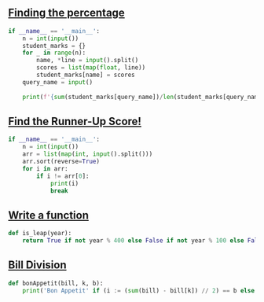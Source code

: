 ## [Finding the percentage](https://www.hackerrank.com/challenges/finding-the-percentage/problem)

```python
if __name__ == '__main__':
    n = int(input())
    student_marks = {}
    for _ in range(n):
        name, *line = input().split()
        scores = list(map(float, line))
        student_marks[name] = scores
    query_name = input()
    
    print(f'{sum(student_marks[query_name])/len(student_marks[query_name]):.2f}')
```

## [Find the Runner-Up Score!](https://www.hackerrank.com/challenges/find-second-maximum-number-in-a-list/problem)

```python
if __name__ == '__main__':
    n = int(input())
    arr = list(map(int, input().split()))
    arr.sort(reverse=True)
    for i in arr:
        if i != arr[0]:
            print(i)
            break
```

## [Write a function](https://www.hackerrank.com/challenges/write-a-function/problem)

```python
def is_leap(year):
    return True if not year % 400 else False if not year % 100 else False if year % 4 else True
```

## [Bill Division](https://www.hackerrank.com/challenges/bon-appetit/problem)

```python
def bonAppetit(bill, k, b):
    print('Bon Appetit' if (i := (sum(bill) - bill[k]) // 2) == b else b - i)
```

